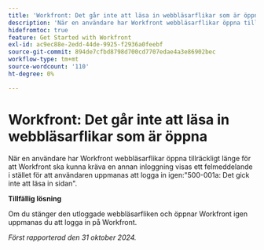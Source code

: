 ```yaml
---
title: 'Workfront: Det går inte att läsa in webbläsarflikar som är öppna'
description: 'När en användare har Workfront webbläsarflikar öppna tillräckligt länge för att Workfront ska kunna kräva en annan inloggning visas ett felmeddelande i stället för att användaren uppmanas att logga in igen:"500-001a: Det gick inte att läsa in sidan".'
hidefromtoc: true
feature: Get Started with Workfront
exl-id: ac9ec88e-2edd-44de-9925-f2936a0feebf
source-git-commit: 894de7cfbd8798d700cd7707edae4a3e86902bec
workflow-type: tm+mt
source-wordcount: '110'
ht-degree: 0%

---
```


# Workfront: Det går inte att läsa in webbläsarflikar som är öppna

När en användare har Workfront webbläsarflikar öppna tillräckligt länge för att Workfront ska kunna kräva en annan inloggning visas ett felmeddelande i stället för att användaren uppmanas att logga in igen:&quot;500-001a: Det gick inte att läsa in sidan&quot;.

**Tillfällig lösning**

Om du stänger den utloggade webbläsarfliken och öppnar Workfront igen uppmanas du att logga in på Workfront.

_Först rapporterad den 31 oktober 2024._
